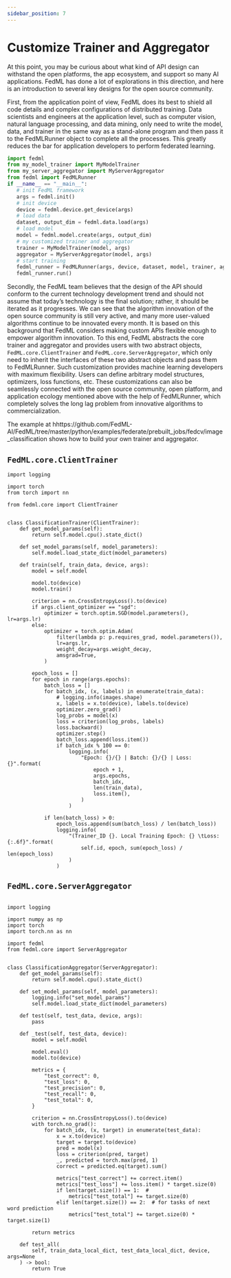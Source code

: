 ```yaml
---
sidebar_position: 7
---
```


# Customize Trainer and Aggregator
At this point, you may be curious about what kind of API design can withstand the open platforms, the app ecosystem, and support so many AI applications. FedML has done a lot of explorations in this direction, and here is an introduction to several key designs for the open source community.

First, from the application point of view, FedML does its best to shield all code details and complex configurations of distributed training. Data scientists and engineers at the application level, such as computer vision, natural language processing, and data mining, only need to write the model, data, and trainer in the same way as a stand-alone program and then pass it to the FedMLRunner object to complete all the processes. This greatly reduces the bar for application developers to perform federated learning.

```python
import fedml
from my_model_trainer import MyModelTrainer
from my_server_aggregator import MyServerAggregator
from fedml import FedMLRunner
if __name__ == "__main__":
   # init FedML framework
   args = fedml.init()
   # init device
   device = fedml.device.get_device(args)
   # load data
   dataset, output_dim = fedml.data.load(args)
   # load model
   model = fedml.model.create(args, output_dim)
   # my customized trainer and aggregator
   trainer = MyModelTrainer(model, args)
   aggregator = MyServerAggregator(model, args)
   # start training
   fedml_runner = FedMLRunner(args, device, dataset, model, trainer, aggregator)
   fedml_runner.run()
```

Secondly, the FedML team believes that the design of the API should conform to the current technology development trend and should not assume that today’s technology is the final solution; rather, it should be iterated as it progresses. We can see that the algorithm innovation of the open source community is still very active, and many more user-valued algorithms continue to be innovated every month. It is based on this background that FedML considers making custom APIs flexible enough to empower algorithm innovation. To this end, FedML abstracts the core trainer and aggregator and provides users with two abstract objects, `FedML.core.ClientTrainer` and `FedML.core.ServerAggregator`, which only need to inherit the interfaces of these two abstract objects and pass them to FedMLRunner. Such customization provides machine learning developers with maximum flexibility. Users can define arbitrary model structures, optimizers, loss functions, etc. These customizations can also be seamlessly connected with the open source community, open platform, and application ecology mentioned above with the help of FedMLRunner, which completely solves the long lag problem from innovative algorithms to commercialization.

The example at hhttps://github.com/FedML-AI/FedML/tree/master/python/examples/federate/prebuilt_jobs/fedcv/image_classification shows how to build your own trainer and aggregator.

## `FedML.core.ClientTrainer`

```
import logging

import torch
from torch import nn

from fedml.core import ClientTrainer


class ClassificationTrainer(ClientTrainer):
    def get_model_params(self):
        return self.model.cpu().state_dict()

    def set_model_params(self, model_parameters):
        self.model.load_state_dict(model_parameters)

    def train(self, train_data, device, args):
        model = self.model

        model.to(device)
        model.train()

        criterion = nn.CrossEntropyLoss().to(device)
        if args.client_optimizer == "sgd":
            optimizer = torch.optim.SGD(model.parameters(), lr=args.lr)
        else:
            optimizer = torch.optim.Adam(
                filter(lambda p: p.requires_grad, model.parameters()),
                lr=args.lr,
                weight_decay=args.weight_decay,
                amsgrad=True,
            )

        epoch_loss = []
        for epoch in range(args.epochs):
            batch_loss = []
            for batch_idx, (x, labels) in enumerate(train_data):
                # logging.info(images.shape)
                x, labels = x.to(device), labels.to(device)
                optimizer.zero_grad()
                log_probs = model(x)
                loss = criterion(log_probs, labels)
                loss.backward()
                optimizer.step()
                batch_loss.append(loss.item())
                if batch_idx % 100 == 0:
                    logging.info(
                        "Epoch: {}/{} | Batch: {}/{} | Loss: {}".format(
                            epoch + 1,
                            args.epochs,
                            batch_idx,
                            len(train_data),
                            loss.item(),
                        )
                    )

            if len(batch_loss) > 0:
                epoch_loss.append(sum(batch_loss) / len(batch_loss))
                logging.info(
                    "(Trainer_ID {}. Local Training Epoch: {} \tLoss: {:.6f}".format(
                        self.id, epoch, sum(epoch_loss) / len(epoch_loss)
                    )
                )
```

## `FedML.core.ServerAggregator`

```

import logging

import numpy as np
import torch
import torch.nn as nn

import fedml
from fedml.core import ServerAggregator


class ClassificationAggregator(ServerAggregator):
    def get_model_params(self):
        return self.model.cpu().state_dict()

    def set_model_params(self, model_parameters):
        logging.info("set_model_params")
        self.model.load_state_dict(model_parameters)

    def test(self, test_data, device, args):
        pass

    def _test(self, test_data, device):
        model = self.model

        model.eval()
        model.to(device)

        metrics = {
            "test_correct": 0,
            "test_loss": 0,
            "test_precision": 0,
            "test_recall": 0,
            "test_total": 0,
        }

        criterion = nn.CrossEntropyLoss().to(device)
        with torch.no_grad():
            for batch_idx, (x, target) in enumerate(test_data):
                x = x.to(device)
                target = target.to(device)
                pred = model(x)
                loss = criterion(pred, target)
                _, predicted = torch.max(pred, 1)
                correct = predicted.eq(target).sum()

                metrics["test_correct"] += correct.item()
                metrics["test_loss"] += loss.item() * target.size(0)
                if len(target.size()) == 1:  #
                    metrics["test_total"] += target.size(0)
                elif len(target.size()) == 2:  # for tasks of next word prediction
                    metrics["test_total"] += target.size(0) * target.size(1)

        return metrics

    def test_all(
        self, train_data_local_dict, test_data_local_dict, device, args=None
    ) -> bool:
        return True
```